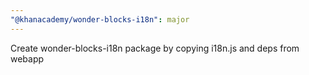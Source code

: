 ```yaml
---
"@khanacademy/wonder-blocks-i18n": major
---
```


Create wonder-blocks-i18n package by copying i18n.js and deps from webapp
